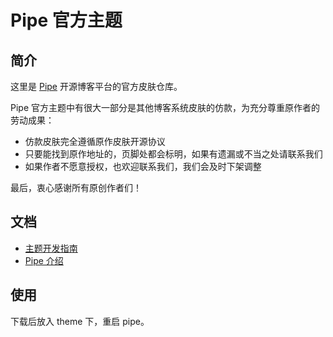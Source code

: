 # Pipe 官方主题

## 简介

这里是 [Pipe](https://github.com/b3log/pipe) 开源博客平台的官方皮肤仓库。

Pipe 官方主题中有很大一部分是其他博客系统皮肤的仿款，为充分尊重原作者的劳动成果：

* 仿款皮肤完全遵循原作皮肤开源协议
* 只要能找到原作地址的，页脚处都会标明，如果有遗漏或不当之处请联系我们
* 如果作者不愿意授权，也欢迎联系我们，我们会及时下架调整

最后，衷心感谢所有原创作者们！

## 文档

* [主题开发指南](https://hacpai.com/article/1512550354920)
* [Pipe 介绍](https://github.com/b3log/pipe)

## 使用

下载后放入 theme 下，重启 pipe。